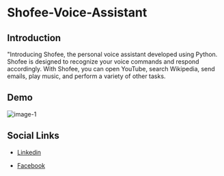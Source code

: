 # Shofee-Voice-Assistant

## Introduction

"Introducing Shofee, the personal voice assistant developed using Python. Shofee is designed to recognize your voice commands and respond accordingly. With Shofee, you can open YouTube, search Wikipedia, send emails, play music, and perform a variety of other tasks.

## Demo

![image-1](https://user-images.githubusercontent.com/106969157/222892999-8fd03033-2947-47c7-aa45-b33163b1e806.jpg)

## Social Links

* [Linkedin](https://www.linkedin.com/in/nithushanmohan/)

* [Facebook](https://www.facebook.com/profile.php?id=100077725721945)

